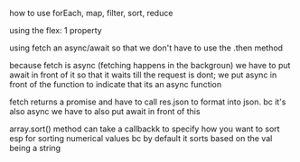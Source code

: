 how to use forEach, map, filter, sort, reduce

using the flex: 1 property

using fetch an async/await so that we don't have to use the .then method

because fetch is async (fetching happens in the backgroun) we have to put await in front of it so that it waits
till the request is dont; we put async in front of the function to indicate that its an async function

fetch returns a promise and have to call res.json to format into json. bc it's also async we have to also put
await in front of this

array.sort() method can take a callbackk to specify how you want to sort esp for sorting numerical values bc by default it sorts based on the val being a string
